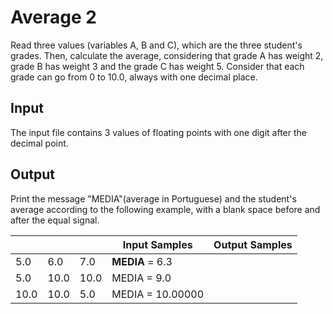 # Average 2

Read three values (variables A, B and C), which are the three student's grades. Then, calculate the average, considering that grade A has weight 2, grade B has weight 3 and the grade C has weight 5. Consider that each grade can go from 0 to 10.0, always with one decimal place.
## Input

The input file contains 3 values of floating points with one digit after the decimal point.
## Output

Print the message "MEDIA"(average in Portuguese) and the student's average according to the following example, with a blank space before and after the equal signal.

| 	||	|Input Samples | Output Samples |
|----|--------|--------|--------|----------------|
| 5.0|6.0|7.0    | **MEDIA** = 6.3|
| 5.0|10.0|10.0   | MEDIA = 9.0|
|  10.0|10.0|5.0  | MEDIA = 10.00000|